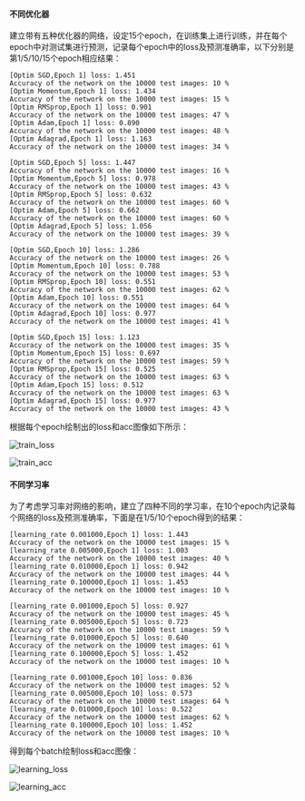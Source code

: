 #### 不同优化器

建立带有五种优化器的网络，设定15个epoch，在训练集上进行训练，并在每个epoch中对测试集进行预测，记录每个epoch中的loss及预测准确率，以下分别是第1/5/10/15个epoch相应结果：

```
[Optim SGD,Epoch 1] loss: 1.451
Accuracy of the network on the 10000 test images: 10 %
[Optim Momentum,Epoch 1] loss: 1.434
Accuracy of the network on the 10000 test images: 15 %
[Optim RMSprop,Epoch 1] loss: 0.901
Accuracy of the network on the 10000 test images: 47 %
[Optim Adam,Epoch 1] loss: 0.890
Accuracy of the network on the 10000 test images: 48 %
[Optim Adagrad,Epoch 1] loss: 1.163
Accuracy of the network on the 10000 test images: 34 %
```

```
[Optim SGD,Epoch 5] loss: 1.447
Accuracy of the network on the 10000 test images: 16 %
[Optim Momentum,Epoch 5] loss: 0.978
Accuracy of the network on the 10000 test images: 43 %
[Optim RMSprop,Epoch 5] loss: 0.632
Accuracy of the network on the 10000 test images: 60 %
[Optim Adam,Epoch 5] loss: 0.662
Accuracy of the network on the 10000 test images: 60 %
[Optim Adagrad,Epoch 5] loss: 1.056
Accuracy of the network on the 10000 test images: 39 %
```

```
[Optim SGD,Epoch 10] loss: 1.286
Accuracy of the network on the 10000 test images: 26 %
[Optim Momentum,Epoch 10] loss: 0.788
Accuracy of the network on the 10000 test images: 53 %
[Optim RMSprop,Epoch 10] loss: 0.551
Accuracy of the network on the 10000 test images: 62 %
[Optim Adam,Epoch 10] loss: 0.551
Accuracy of the network on the 10000 test images: 64 %
[Optim Adagrad,Epoch 10] loss: 0.977
Accuracy of the network on the 10000 test images: 41 %
```

```
[Optim SGD,Epoch 15] loss: 1.123
Accuracy of the network on the 10000 test images: 35 %
[Optim Momentum,Epoch 15] loss: 0.697
Accuracy of the network on the 10000 test images: 59 %
[Optim RMSprop,Epoch 15] loss: 0.525
Accuracy of the network on the 10000 test images: 63 %
[Optim Adam,Epoch 15] loss: 0.512
Accuracy of the network on the 10000 test images: 63 %
[Optim Adagrad,Epoch 15] loss: 0.977
Accuracy of the network on the 10000 test images: 43 %
```

根据每个epoch绘制出的loss和acc图像如下所示：

![train_loss](https://github.com/aqqqaqqqq/2024-train/blob/main/train1/train_loss.png)

![train_acc](https://github.com/aqqqaqqqq/2024-train/blob/main/train1/train_acc.png)

#### 不同学习率

为了考虑学习率对网络的影响，建立了四种不同的学习率，在10个epoch内记录每个网络的loss及预测准确率，下面是在1/5/10个epoch得到的结果：

```
[learning_rate 0.001000,Epoch 1] loss: 1.443
Accuracy of the network on the 10000 test images: 15 %
[learning_rate 0.005000,Epoch 1] loss: 1.003
Accuracy of the network on the 10000 test images: 40 %
[learning_rate 0.010000,Epoch 1] loss: 0.942
Accuracy of the network on the 10000 test images: 44 %
[learning_rate 0.100000,Epoch 1] loss: 1.453
Accuracy of the network on the 10000 test images: 10 %
```

```
[learning_rate 0.001000,Epoch 5] loss: 0.927
Accuracy of the network on the 10000 test images: 45 %
[learning_rate 0.005000,Epoch 5] loss: 0.723
Accuracy of the network on the 10000 test images: 59 %
[learning_rate 0.010000,Epoch 5] loss: 0.640
Accuracy of the network on the 10000 test images: 61 %
[learning_rate 0.100000,Epoch 5] loss: 1.452
Accuracy of the network on the 10000 test images: 10 %
```

```
[learning_rate 0.001000,Epoch 10] loss: 0.836
Accuracy of the network on the 10000 test images: 52 %
[learning_rate 0.005000,Epoch 10] loss: 0.573
Accuracy of the network on the 10000 test images: 64 %
[learning_rate 0.010000,Epoch 10] loss: 0.522
Accuracy of the network on the 10000 test images: 62 %
[learning_rate 0.100000,Epoch 10] loss: 1.452
Accuracy of the network on the 10000 test images: 10 %
```

得到每个batch绘制loss和acc图像：

![learning_loss](https://github.com/aqqqaqqqq/2024-train/blob/main/train1/learning_loss.png)

![learning_acc](https://github.com/aqqqaqqqq/2024-train/blob/main/train1/learning_acc.png)

